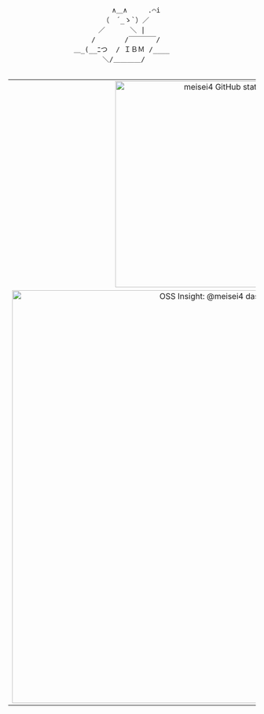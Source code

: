 <div align="center">
  <pre>
&nbsp;&nbsp;&nbsp;&nbsp;&nbsp;&nbsp;&nbsp;&nbsp;&nbsp;&nbsp;&nbsp;∧＿∧&nbsp;&nbsp;&nbsp;&nbsp;&nbsp;.⌒i&nbsp;&nbsp;&nbsp;&nbsp;&nbsp;&nbsp;&nbsp;&nbsp;&nbsp;
&nbsp;&nbsp;&nbsp;&nbsp;&nbsp;&nbsp;（　´_ゝ`）／&nbsp;&nbsp;&nbsp;&nbsp;&nbsp;&nbsp;&nbsp;&nbsp;&nbsp;
&nbsp;&nbsp;&nbsp;&nbsp;／&nbsp;&nbsp;&nbsp;&nbsp;&nbsp;&nbsp;＼&nbsp;|&nbsp;&nbsp;&nbsp;&nbsp;&nbsp;&nbsp;&nbsp;&nbsp;&nbsp;
&nbsp;&nbsp;&nbsp;&nbsp;&nbsp;&nbsp;/&nbsp;&nbsp;&nbsp;&nbsp;&nbsp;&nbsp;&nbsp;/￣￣￣￣/&nbsp;&nbsp;&nbsp;&nbsp;&nbsp;&nbsp;&nbsp;&nbsp;&nbsp;
&nbsp;&nbsp;&nbsp;&nbsp;＿_(__ﾆつ&nbsp;&nbsp;/&nbsp;ＩＢＭ&nbsp;/____&nbsp;&nbsp;&nbsp;&nbsp;&nbsp;&nbsp;&nbsp;&nbsp;&nbsp;
&nbsp;&nbsp;&nbsp;&nbsp;&nbsp;＼/＿＿＿＿/&nbsp;&nbsp;&nbsp;&nbsp;&nbsp;&nbsp;&nbsp;&nbsp;&nbsp;
  </pre>

  <table>
    <tr>
      <td width="420" valign="top" align="center">
        <a href="https://github-readme-stats.vercel.app/api?username=meisei4&show_icons=true&bg_color=00000000&hide_border=true&hide_title=true" target="_blank" rel="noopener noreferrer">
          <img alt="meisei4 GitHub stats" src="https://github-readme-stats.vercel.app/api?username=meisei4&show_icons=true&bg_color=00000000&hide_border=true&hide_title=true" width="420">
        </a>
      </td>
      <td width="420" valign="top" align="center">
        <a href="https://github-readme-stats.vercel.app/api/top-langs/?username=meisei4&layout=compact&show_icons=true&bg_color=00000000&hide_border=true&hide_title=true" target="_blank" rel="noopener noreferrer">
          <img alt="Top languages" src="https://github-readme-stats.vercel.app/api/top-langs/?username=meisei4&layout=compact&show_icons=true&bg_color=00000000&hide_border=true&hide_title=true" width="420">
        </a>
      </td>
    </tr>
    <tr>
      <td colspan="1" align="center">
        <a href="https://ossinsight.io/analyze/meisei4" target="_blank" rel="noopener noreferrer">
          <source media="(prefers-color-scheme: dark)" srcset="https://next.ossinsight.io/widgets/official/compose-user-dashboard-stats/thumbnail.png?user_id=23248759&image_size=auto&color_scheme=dark&hide_title=true">
          <img alt="OSS Insight: @meisei4 dashboard" src="https://next.ossinsight.io/widgets/official/compose-user-dashboard-stats/thumbnail.png?user_id=23248759&image_size=auto" width="840">
        </a>
      </td>
      <td colspan="1" align="center">
        <img alt="Wakatime" src="https://github-readme-stats.vercel.app/api/wakatime?username=meisei4&show_icons=true&theme=transparent&layout=compact&include_all_commits=true&hide_title=true&custom_title="since october 2025" width="840">
      </td>
    </tr>
  </table>
</div>
